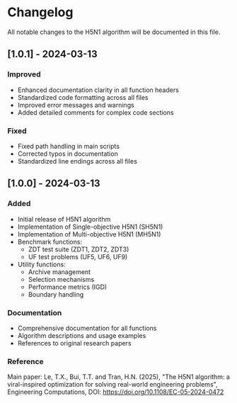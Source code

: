 # Changelog

All notable changes to the H5N1 algorithm will be documented in this file.

## [1.0.1] - 2024-03-13

### Improved
- Enhanced documentation clarity in all function headers
- Standardized code formatting across all files
- Improved error messages and warnings
- Added detailed comments for complex code sections

### Fixed
- Fixed path handling in main scripts
- Corrected typos in documentation
- Standardized line endings across all files

## [1.0.0] - 2024-03-13

### Added
- Initial release of H5N1 algorithm
- Implementation of Single-objective H5N1 (SH5N1)
- Implementation of Multi-objective H5N1 (MH5N1)
- Benchmark functions:
  - ZDT test suite (ZDT1, ZDT2, ZDT3)
  - UF test problems (UF5, UF6, UF9)
- Utility functions:
  - Archive management
  - Selection mechanisms
  - Performance metrics (IGD)
  - Boundary handling

### Documentation
- Comprehensive documentation for all functions
- Algorithm descriptions and usage examples
- References to original research papers

### Reference
Main paper: Le, T.X., Bui, T.T. and Tran, H.N. (2025), "The H5N1 algorithm: a viral-inspired optimization for solving real-world engineering problems", Engineering Computations, DOI: https://doi.org/10.1108/EC-05-2024-0472 